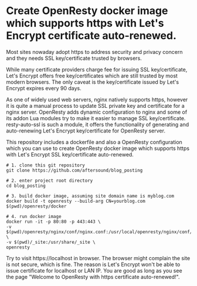 # Create OpenResty docker image which supports https with Let's Encrypt certificate auto-renewed.

Most sites nowaday adopt https to address security and privacy concern and they needs SSL key/certificate 
trusted by browsers. 

While many certificate providers charge fee for issuing SSL key/certificate, Let's Encrypt offers free 
key/certificates which are still trusted by most modern browsers. The only caveat is the key/certificate issued 
by Let's Encrypt expires every 90 days. 

As one of widely used web servers, nginx natively supports https, however it is quite a manual process to update 
SSL private key and certificate for a nginx server. OpenResty adds dynamic configuration to nginx and some of its 
addon Lua modules try to make it easier to manage SSL key/certificate. resty-auto-ssl is such a module, it offers 
the functionality of generating and auto-renewing Let's Encrypt key/certificate for OpenResty server. 

This repository includes a dockerfile and also a OpenResty configuration which you can use to create OpenResty 
docker image which supports https with Let's Encrypt SSL key/certificate auto-renewed.

```
# 1. clone this git repository
git clone https://github.com/aftersound/blog_posting

# 2. enter project root directory
cd blog_posting

# 3. build docker image, assuming site domain name is myblog.com
docker build -t openresty --build-arg CN=yourblog.com $(pwd)/openresty/docker

# 4. run docker image
docker run -it -p 80:80 -p 443:443 \
-v $(pwd)/openresty/nginx/conf/nginx.conf:/usr/local/openresty/nginx/conf/nginx.conf \
-v $(pwd)/_site:/usr/share/_site \
openresty
```

Try to visit https://localhost in browser. The browser might complain the site is not secure, which is fine. The reason 
is Let's Encrypt won't be able to issue certificate for localhost or LAN IP. You are good as long as you see the page 
"Welcome to OpenResty with https certificate auto-renewed!". 
